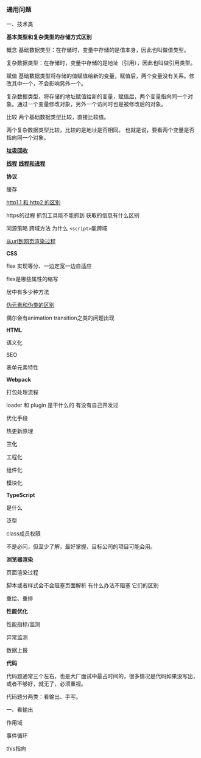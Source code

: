 ### 通用问题

一、技术类

**基本类型和复杂类型的存储方式区别**

概念
基础数据类型：在存储时，变量中存储的是值本身，因此也叫做值类型。

复杂数据类型：在存储时，变量中存储的是地址（引用），因此也叫做引用类型。

赋值
基础数据类型将存储的值赋值给新的变量，赋值后，两个变量没有关系。修改其中一个，不会影响另外一个。

复杂数据类型，将存储的地址赋值给新的变量，赋值后，两个变量指向同一个对象。通过一个变量修改对象，另外一个访问时也是被修改后的对象。

比较
两个基础数据类型比较，直接比较值。

两个复杂数据类型比较，比较的是地址是否相同。 也就是说，要看两个变量是否指向同一个对象。

[**垃圾回收**](https://blog.csdn.net/qq_17550381/article/details/81126809)

[**线程**](https://blog.csdn.net/w2765006513/article/details/53743051) [**线程和进程**](https://blog.csdn.net/xgangzai/article/details/98919412)



**协议**

缓存

[http1.1 和 http2 的区别](https://wenku.baidu.com/view/df919d45081c59eef8c75fbfc77da26925c596b2.html)

https的过程 抓包工具能不能抓到 获取的信息有什么区别

同源策略 跨域方法 为什么 `<script>`能跨域

[从url到网页渲染过程](https://blog.csdn.net/qq_27127385/article/details/103991333)

**CSS**

flex 实现等分、一边定宽一边自适应

flex是哪些属性的缩写

居中有多少种方法

[伪元素和伪类的区别](https://blog.csdn.net/weixin_46193778/article/details/113859599)

偶尔会有animation transition之类的问题出现

**HTML**

语义化

SEO

表单元素特性

**Webpack**

打包处理流程

loader 和 plugin 是干什么的 有没有自己开发过

优化手段

热更新原理

**三化**

工程化

组件化

模块化

**TypeScript**

是什么

泛型

class成员权限

不是必问，但至少了解，最好掌握，目标公司的项目可能会用。

**浏览器渲染**

页面渲染过程

脚本或者样式会不会阻塞页面解析  有什么办法不阻塞 它们的区别

重绘、重排

**性能优化**

性能指标/监测

异常监测

数据上报

**代码**

代码题通常三个左右，也是大厂面试中最占时间的，很多情况是代码如果没写出，或者不够好，就无了，必须重视。

代码题分两类：看输出、手写。

一、看输出

作用域

事件循环

this指向



